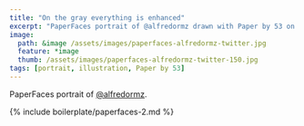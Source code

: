 ```yaml
---
title: "On the gray everything is enhanced"
excerpt: "PaperFaces portrait of @alfredormz drawn with Paper by 53 on an iPad."
image: 
  path: &image /assets/images/paperfaces-alfredormz-twitter.jpg 
  feature: *image
  thumb: /assets/images/paperfaces-alfredormz-twitter-150.jpg
tags: [portrait, illustration, Paper by 53]
---
```


PaperFaces portrait of [@alfredormz](http://twitter.com/alfredormz).

{% include boilerplate/paperfaces-2.md %}
